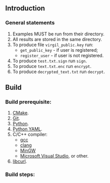 ## Introduction

### General statements

1. Examples MUST be run from their directory.
1. All results are stored in the same directory.
1. To produce file `virgil_public.key` run:
    - `get_public_key` - if user is registered;
    - `register_user` - if user is not registered.
1. To produce `test.txt.sign` run `sign`.
1. To produce `text.txt.enc` run `encrypt`.
1. To produce `decrypted_text.txt` run `decrypt`.

## Build

### Build prerequisite:

1. [CMake](http://www.cmake.org/).
1. [Git](http://git-scm.com/).
1. [Python](http://python.org/).
1. [Python YAML](http://pyyaml.org/).
1. C/C++ compiler:
    * [gcc](https://gcc.gnu.org/)
    * [clang](http://clang.llvm.org/)
    * [MinGW](http://www.mingw.org/)
    * [Microsoft Visual Studio](http://www.visualstudio.com/), or other.
1. [libcurl](http://curl.haxx.se/libcurl/).

### Build steps:
